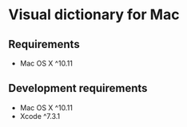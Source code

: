 # Visual dictionary for Mac

## Requirements

- Mac OS X ^10.11

## Development requirements

- Mac OS X ^10.11
- Xcode ^7.3.1
